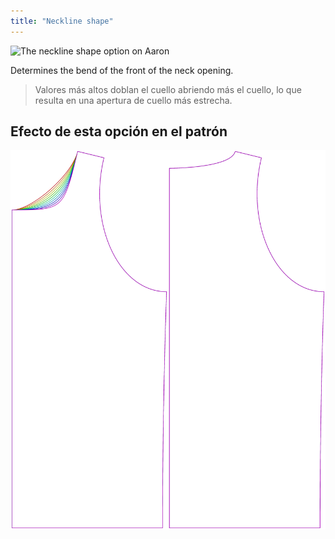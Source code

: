 ```yaml
---
title: "Neckline shape"
---
```


![The neckline shape option on Aaron](./necklinebend.svg)

Determines the bend of the front of the neck opening.

> Valores más altos doblan el cuello abriendo más el cuello, lo que resulta en una apertura de cuello más estrecha.

## Efecto de esta opción en el patrón

![This image shows the effect of this option by superimposing several variants that have a different value for this option](aaron_necklinebend_sample.svg "Effect of this option on the pattern")
